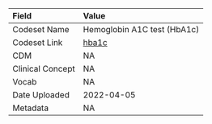 |Field            |Value                       |
|:----------------|:---------------------------|
|Codeset Name     |Hemoglobin A1C test (HbA1c) |
|Codeset Link     |[hba1c](https://github.com/PEDSnet/Variable-Dictionary/blob/main/lab_meas/hba1c.csv)|
|CDM              |NA                          |
|Clinical Concept |NA                          |
|Vocab            |NA                          |
|Date Uploaded    |2022-04-05                  |
|Metadata         |NA                          |

